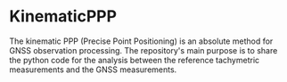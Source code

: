 # KinematicPPP
The kinematic PPP (Precise Point Positioning) is an absolute method for GNSS observation processing. The repository's main purpose is to share the python code for the analysis between the reference tachymetric measurements and the GNSS measurements.
